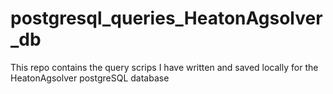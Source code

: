 # postgresql_queries_HeatonAgsolver_db
This repo contains the query scrips I have written and saved locally for the HeatonAgsolver postgreSQL database
